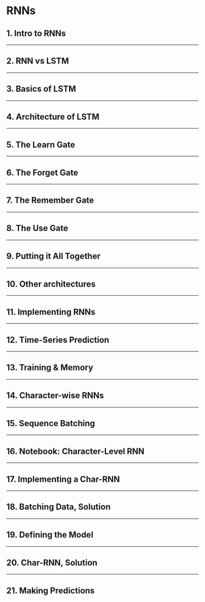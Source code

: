 # RNNs

## **1. Intro to RNNs**

---

## **2. RNN vs LSTM**

---

## **3. Basics of LSTM**

---

## **4. Architecture of LSTM**

---

## **5. The Learn Gate**

---

## **6. The Forget Gate**

---

## **7. The Remember Gate**

---

## **8. The Use Gate**

---

## **9. Putting it All Together**

---

## **10. Other architectures**

---

## **11. Implementing RNNs**

---

## **12. Time-Series Prediction**

---

## **13. Training & Memory**

---

## **14. Character-wise RNNs**

---

## **15. Sequence Batching**

---

## **16. Notebook: Character-Level RNN**

---

## **17. Implementing a Char-RNN**

---

## **18. Batching Data, Solution**

---

## **19. Defining the Model**

---

## **20. Char-RNN, Solution**

---

## **21. Making Predictions**
